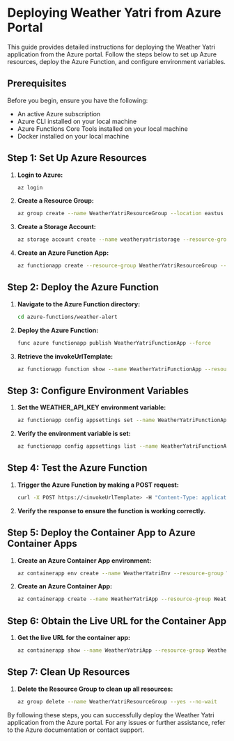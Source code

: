 # Deploying Weather Yatri from Azure Portal

This guide provides detailed instructions for deploying the Weather Yatri application from the Azure portal. Follow the steps below to set up Azure resources, deploy the Azure Function, and configure environment variables.

## Prerequisites

Before you begin, ensure you have the following:

- An active Azure subscription
- Azure CLI installed on your local machine
- Azure Functions Core Tools installed on your local machine
- Docker installed on your local machine

## Step 1: Set Up Azure Resources

1. **Login to Azure:**
   ```sh
   az login
   ```

2. **Create a Resource Group:**
   ```sh
   az group create --name WeatherYatriResourceGroup --location eastus
   ```

3. **Create a Storage Account:**
   ```sh
   az storage account create --name weatheryatristorage --resource-group WeatherYatriResourceGroup --location eastus --sku Standard_LRS
   ```

4. **Create an Azure Function App:**
   ```sh
   az functionapp create --resource-group WeatherYatriResourceGroup --consumption-plan-location eastus --runtime node --functions-version 4 --name WeatherYatriFunctionApp --storage-account weatheryatristorage
   ```

## Step 2: Deploy the Azure Function

1. **Navigate to the Azure Function directory:**
   ```sh
   cd azure-functions/weather-alert
   ```

2. **Deploy the Azure Function:**
   ```sh
   func azure functionapp publish WeatherYatriFunctionApp --force
   ```

3. **Retrieve the invokeUrlTemplate:**
   ```sh
   az functionapp function show --name WeatherYatriFunctionApp --resource-group WeatherYatriResourceGroup --function-name TemperatureCheck --query invokeUrlTemplate
   ```

## Step 3: Configure Environment Variables

1. **Set the WEATHER_API_KEY environment variable:**
   ```sh
   az functionapp config appsettings set --name WeatherYatriFunctionApp --resource-group WeatherYatriResourceGroup --settings "WEATHER_API_KEY=<your-weather-api-key>"
   ```

2. **Verify the environment variable is set:**
   ```sh
   az functionapp config appsettings list --name WeatherYatriFunctionApp --resource-group WeatherYatriResourceGroup
   ```

## Step 4: Test the Azure Function

1. **Trigger the Azure Function by making a POST request:**
   ```sh
   curl -X POST https://<invokeUrlTemplate> -H "Content-Type: application/json" -d '{"city": "CityName", "threshold": TemperatureThreshold}'
   ```

2. **Verify the response to ensure the function is working correctly.**

## Step 5: Deploy the Container App to Azure Container Apps

1. **Create an Azure Container App environment:**
   ```sh
   az containerapp env create --name WeatherYatriEnv --resource-group WeatherYatriResourceGroup --location eastus
   ```

2. **Create an Azure Container App:**
   ```sh
   az containerapp create --name WeatherYatriApp --resource-group WeatherYatriResourceGroup --environment WeatherYatriEnv --image <your-dockerhub-username>/yatri-weather:latest --target-port 5173 --ingress 'external'
   ```

## Step 6: Obtain the Live URL for the Container App

1. **Get the live URL for the container app:**
   ```sh
   az containerapp show --name WeatherYatriApp --resource-group WeatherYatriResourceGroup --query properties.configuration.ingress.fqdn
   ```

## Step 7: Clean Up Resources

1. **Delete the Resource Group to clean up all resources:**
   ```sh
   az group delete --name WeatherYatriResourceGroup --yes --no-wait
   ```

By following these steps, you can successfully deploy the Weather Yatri application from the Azure portal. For any issues or further assistance, refer to the Azure documentation or contact support.
